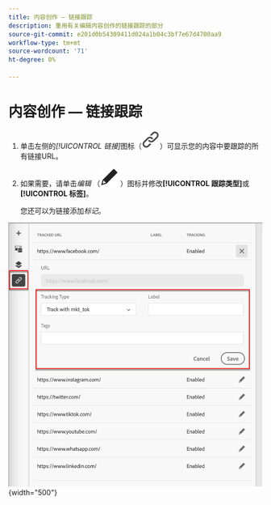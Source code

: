 ```yaml
---
title: 内容创作 — 链接跟踪
description: 重用有关编辑内容创作的链接跟踪的部分
source-git-commit: e201d0b54309411d024a1b04c3bf7e67d4700aa9
workflow-type: tm+mt
source-wordcount: '71'
ht-degree: 0%

---
```


# 内容创作 — 链接跟踪

1. 单击左侧的&#x200B;_[!UICONTROL 链接]_&#x200B;图标（![显示链接图标](../assets/do-not-localize/icon-links.svg)）可显示您的内容中要跟踪的所有链接URL。

1. 如果需要，请单击&#x200B;_编辑_ （![编辑图标](../user/assets/do-not-localize/icon-edit.svg) ）图标并修改&#x200B;**[!UICONTROL 跟踪类型]**&#x200B;或&#x200B;**[!UICONTROL 标签]**。

   您还可以为链接添加&#x200B;_标记_。

![单击“编辑”图标以访问链接跟踪](../assets/content-design-shared/visual-designer-links.png){width="500"}